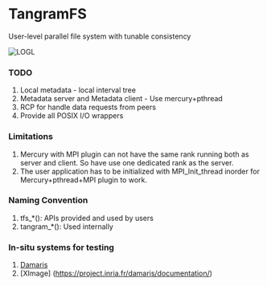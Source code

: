 # TangramFS

User-level parallel file system with tunable consistency

![LOGL](https://png.pngtree.com/png-vector/20201128/ourmid/pngtree-tangram-png-image_2412176.jpg)


### TODO 

1. Local metadata - local interval tree
2. Metadata server and Metadata client - Use mercury+pthread
3. RCP for handle data requests from peers
4. Provide all POSIX I/O wrappers

### Limitations
1. Mercury with MPI plugin can not have the same rank running both as server and client. So have use one dedicated rank as the server.
2. The user application has to be initialized with MPI_Init_thread inorder for Mercury+pthread+MPI plugin to work.

### Naming Convention

1. tfs_*(): APIs provided and used by users
2. tangram_*(): Used internally


### In-situ systems for testing

1. [Damaris](https://project.inria.fr/damaris/documentation/)
2. [XImage] (https://project.inria.fr/damaris/documentation/)
